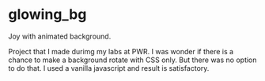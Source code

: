 # glowing_bg
Joy with animated background.

Project that I made durimg my labs at PWR. I was wonder if there is a chance to make a background rotate with CSS only. But there was no option to do that. I used a vanilla javascript and result is satisfactory.
